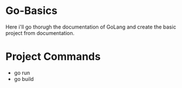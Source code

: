 # Go-Basics
Here i'll go thorugh the documentation of GoLang and create the basic project from documentation.

# Project Commands
* go run
* go build


